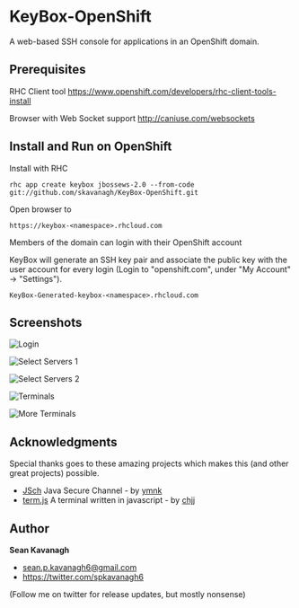 KeyBox-OpenShift
======
A web-based SSH console for applications in an OpenShift domain.

Prerequisites
-------------
RHC Client tool
https://www.openshift.com/developers/rhc-client-tools-install

Browser with Web Socket support
http://caniuse.com/websockets


Install and Run on OpenShift
------
Install with RHC

    rhc app create keybox jbossews-2.0 --from-code git://github.com/skavanagh/KeyBox-OpenShift.git

Open browser to

    https://keybox-<namespace>.rhcloud.com

Members of the domain can login with their OpenShift account

KeyBox will generate an SSH key pair and associate the public key with the user account for every login  (Login to "openshift.com", under "My Account" -> "Settings").

    KeyBox-Generated-keybox-<namespace>.rhcloud.com


Screenshots
-----------

![Login](http://sshkeybox.com/img/screenshots/openshift/login.png)

![Select Servers 1](http://sshkeybox.com/img/screenshots/openshift/server_list1.png)

![Select Servers 2](http://sshkeybox.com/img/screenshots/openshift/server_list2.png)

![Terminals](http://sshkeybox.com/img/screenshots/openshift/terms1.png)

![More Terminals](http://sshkeybox.com/img/screenshots/openshift/terms2.png)


Acknowledgments
------
Special thanks goes to these amazing projects which makes this (and other great projects) possible.

+ [JSch](http://www.jcraft.com/jsch) Java Secure Channel - by [ymnk](https://github.com/ymnk)
+ [term.js](https://github.com/chjj/term.js) A terminal written in javascript - by [chjj](https://github.com/chjj)


Author
------
**Sean Kavanagh**

+ sean.p.kavanagh6@gmail.com
+ https://twitter.com/spkavanagh6

(Follow me on twitter for release updates, but mostly nonsense)


